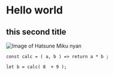 # Hello world
## this second title

![Image of Hatsune Miku nyan](https://i.ytimg.com/vi/TbrJpiUKuG8/maxresdefault.jpg)

```
const calc = ( a, b ) => return a * b ;

let b = calc( 8  + 9 );
```
